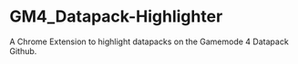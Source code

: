 # GM4_Datapack-Highlighter
A Chrome Extension to highlight datapacks on the Gamemode 4 Datapack Github.
